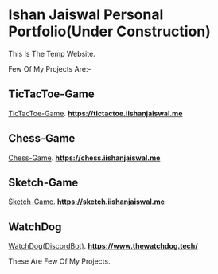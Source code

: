 # Ishan Jaiswal Personal Portfolio(Under Construction)
This Is The Temp Website.

Few Of My Projects Are:-
## TicTacToe-Game
[TicTacToe-Game](https://tictactoe.iishanjaiswal.me). **https://tictactoe.iishanjaiswal.me**

## Chess-Game
[Chess-Game](https://chess.iishanjaiswal.me). **https://chess.iishanjaiswal.me**

## Sketch-Game
[Sketch-Game](https://sketch.iishanjaiswal.me). **https://sketch.iishanjaiswal.me**

## WatchDog
[WatchDog(DiscordBot)](https://www.thewatchdog.tech/). **https://www.thewatchdog.tech/**

These Are Few Of My Projects.
